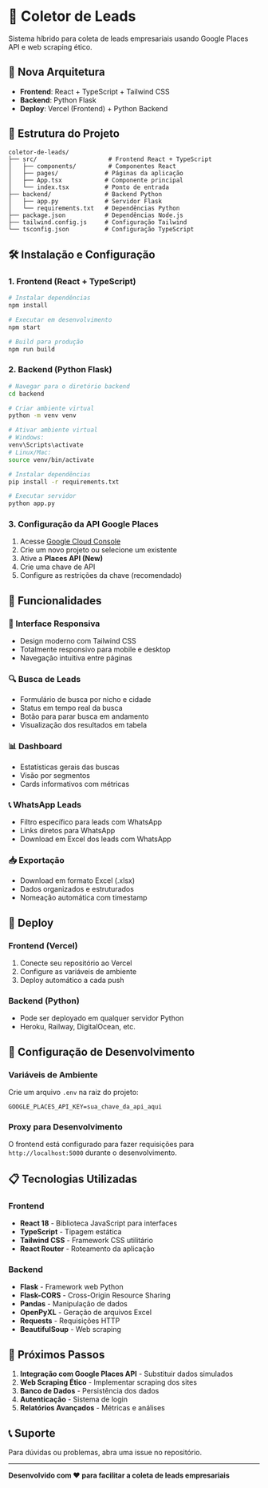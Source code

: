 # 🎯 Coletor de Leads

Sistema híbrido para coleta de leads empresariais usando Google Places API e web
scraping ético.

## 🚀 Nova Arquitetura

- **Frontend**: React + TypeScript + Tailwind CSS
- **Backend**: Python Flask
- **Deploy**: Vercel (Frontend) + Python Backend

## 📁 Estrutura do Projeto

```
coletor-de-leads/
├── src/                    # Frontend React + TypeScript
│   ├── components/         # Componentes React
│   ├── pages/             # Páginas da aplicação
│   ├── App.tsx            # Componente principal
│   └── index.tsx          # Ponto de entrada
├── backend/               # Backend Python
│   ├── app.py             # Servidor Flask
│   └── requirements.txt   # Dependências Python
├── package.json           # Dependências Node.js
├── tailwind.config.js     # Configuração Tailwind
└── tsconfig.json          # Configuração TypeScript
```

## 🛠️ Instalação e Configuração

### 1. Frontend (React + TypeScript)

```bash
# Instalar dependências
npm install

# Executar em desenvolvimento
npm start

# Build para produção
npm run build
```

### 2. Backend (Python Flask)

```bash
# Navegar para o diretório backend
cd backend

# Criar ambiente virtual
python -m venv venv

# Ativar ambiente virtual
# Windows:
venv\Scripts\activate
# Linux/Mac:
source venv/bin/activate

# Instalar dependências
pip install -r requirements.txt

# Executar servidor
python app.py
```

### 3. Configuração da API Google Places

1. Acesse [Google Cloud Console](https://console.cloud.google.com/)
2. Crie um novo projeto ou selecione um existente
3. Ative a **Places API (New)**
4. Crie uma chave de API
5. Configure as restrições da chave (recomendado)

## 🎨 Funcionalidades

### 📱 Interface Responsiva

- Design moderno com Tailwind CSS
- Totalmente responsivo para mobile e desktop
- Navegação intuitiva entre páginas

### 🔍 Busca de Leads

- Formulário de busca por nicho e cidade
- Status em tempo real da busca
- Botão para parar busca em andamento
- Visualização dos resultados em tabela

### 📊 Dashboard

- Estatísticas gerais das buscas
- Visão por segmentos
- Cards informativos com métricas

### 📞 WhatsApp Leads

- Filtro específico para leads com WhatsApp
- Links diretos para WhatsApp
- Download em Excel dos leads com WhatsApp

### 📥 Exportação

- Download em formato Excel (.xlsx)
- Dados organizados e estruturados
- Nomeação automática com timestamp

## 🚀 Deploy

### Frontend (Vercel)

1. Conecte seu repositório ao Vercel
2. Configure as variáveis de ambiente
3. Deploy automático a cada push

### Backend (Python)

- Pode ser deployado em qualquer servidor Python
- Heroku, Railway, DigitalOcean, etc.

## 🔧 Configuração de Desenvolvimento

### Variáveis de Ambiente

Crie um arquivo `.env` na raiz do projeto:

```env
GOOGLE_PLACES_API_KEY=sua_chave_da_api_aqui
```

### Proxy para Desenvolvimento

O frontend está configurado para fazer requisições para `http://localhost:5000`
durante o desenvolvimento.

## 📋 Tecnologias Utilizadas

### Frontend

- **React 18** - Biblioteca JavaScript para interfaces
- **TypeScript** - Tipagem estática
- **Tailwind CSS** - Framework CSS utilitário
- **React Router** - Roteamento da aplicação

### Backend

- **Flask** - Framework web Python
- **Flask-CORS** - Cross-Origin Resource Sharing
- **Pandas** - Manipulação de dados
- **OpenPyXL** - Geração de arquivos Excel
- **Requests** - Requisições HTTP
- **BeautifulSoup** - Web scraping

## 🎯 Próximos Passos

1. **Integração com Google Places API** - Substituir dados simulados
2. **Web Scraping Ético** - Implementar scraping dos sites
3. **Banco de Dados** - Persistência dos dados
4. **Autenticação** - Sistema de login
5. **Relatórios Avançados** - Métricas e análises

## 📞 Suporte

Para dúvidas ou problemas, abra uma issue no repositório.

---

**Desenvolvido com ❤️ para facilitar a coleta de leads empresariais**
